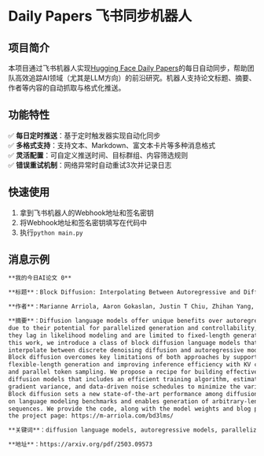 # Daily Papers 飞书同步机器人

## 项目简介  
本项目通过飞书机器人实现[Hugging Face Daily Papers](https://github.com/huggingface/blog/blob/main/daily-papers.md)的每日自动同步，帮助团队高效追踪AI领域（尤其是LLM方向）的前沿研究。机器人支持论文标题、摘要、作者等内容的自动抓取与格式化推送。


## 功能特性  
✅ **每日定时推送**：基于定时触发器实现自动化同步  
✅ **多格式支持**：支持文本、Markdown、富文本卡片等多种消息格式  
✅ **灵活配置**：可自定义推送时间、目标群组、内容筛选规则  
✅ **错误重试机制**：网络异常时自动重试3次并记录日志  

## 快速使用

1. 拿到飞书机器人的Webhook地址和签名密钥  
2. 将Webhook地址和签名密钥填写在代码中
3. 执行`python main.py`


## 消息示例  
```markdown
**我的今日AI论文 0**

**标题**：Block Diffusion: Interpolating Between Autoregressive and Diffusion Language Models

**作者**：Marianne Arriola, Aaron Gokaslan, Justin T Chiu, Zhihan Yang, Zhixuan Qi, Jiaqi Han, Subham Sekhar Sahoo, Volodymyr Kuleshov

**摘要**：Diffusion language models offer unique benefits over autoregressive models
due to their potential for parallelized generation and controllability, yet
they lag in likelihood modeling and are limited to fixed-length generation. In
this work, we introduce a class of block diffusion language models that
interpolate between discrete denoising diffusion and autoregressive models.
Block diffusion overcomes key limitations of both approaches by supporting
flexible-length generation and improving inference efficiency with KV caching
and parallel token sampling. We propose a recipe for building effective block
diffusion models that includes an efficient training algorithm, estimators of
gradient variance, and data-driven noise schedules to minimize the variance.
Block diffusion sets a new state-of-the-art performance among diffusion models
on language modeling benchmarks and enables generation of arbitrary-length
sequences. We provide the code, along with the model weights and blog post on
the project page: https://m-arriola.com/bd3lms/

**关键词**：diffusion language models, autoregressive models, parallelized generation, controllability, likelihood modeling, fixed-length generation, block diffusion language models, discrete denoising diffusion, flexible-length generation, inference efficiency, KV caching, parallel token sampling, efficient training algorithm, gradient variance estimators, data-driven noise schedules, arbitrary-length sequences

**地址**：https://arxiv.org/pdf/2503.09573
```